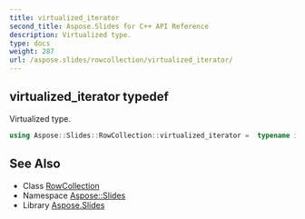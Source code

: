 ```yaml
---
title: virtualized_iterator
second_title: Aspose.Slides for C++ API Reference
description: Virtualized type.
type: docs
weight: 287
url: /aspose.slides/rowcollection/virtualized_iterator/
---
```

## virtualized_iterator typedef


Virtualized type.

```cpp
using Aspose::Slides::RowCollection::virtualized_iterator =  typename iterator_holder_type::virtualized_iterator
```

## See Also

* Class [RowCollection](../)
* Namespace [Aspose::Slides](../../)
* Library [Aspose.Slides](../../../)